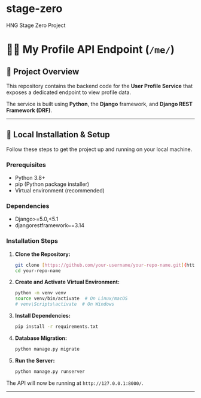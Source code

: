 # stage-zero
HNG Stage Zero Project
# 🧑‍💻 My Profile API Endpoint (`/me/`)

## 📄 Project Overview

This repository contains the backend code for the **User Profile Service** that exposes a dedicated endpoint to view profile data.

The service is built using **Python**, the **Django** framework, and **Django REST Framework (DRF)**.

***

## 🚀 Local Installation & Setup

Follow these steps to get the project up and running on your local machine.

### Prerequisites

* Python 3.8+
* pip (Python package installer)
* Virtual environment (recommended)

### Dependencies
* Django>=5.0,<5.1
* djangorestframework~=3.14

### Installation Steps

1.  **Clone the Repository:**
    ```bash
    git clone [https://github.com/your-username/your-repo-name.git](https://github.com/your-username/your-repo-name.git)
    cd your-repo-name
    ```

2.  **Create and Activate Virtual Environment:**
    ```bash
    python -m venv venv
    source venv/bin/activate  # On Linux/macOS
    # venv\Scripts\activate  # On Windows
    ```

3.  **Install Dependencies:**
    ```bash
    pip install -r requirements.txt
    ```

4.  **Database Migration:**
    ```bash
    python manage.py migrate
    ```

5.  **Run the Server:**
    ```bash
    python manage.py runserver
    ```

The API will now be running at `http://127.0.0.1:8000/`.

***
